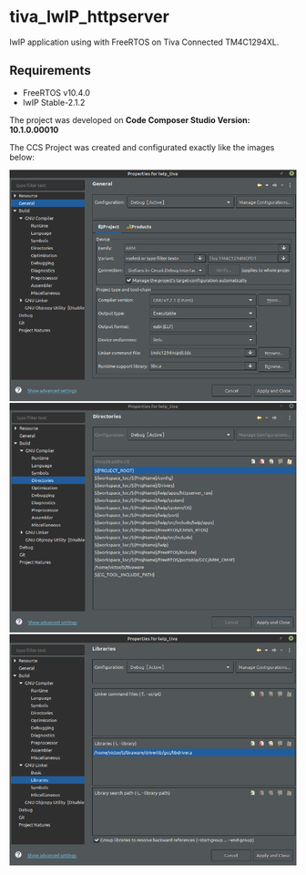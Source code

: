 # tiva_lwIP_httpserver
lwIP application using with FreeRTOS on Tiva Connected TM4C1294XL.

## Requirements
* FreeRTOS v10.4.0
* lwIP Stable-2.1.2

The project was developed on **Code Composer Studio Version: 10.1.0.00010**

The CCS Project was created and configurated exactly like the images below:

![img1](./images/project1.png)
![img2](./images/project2.png)
![img3](./images/project3.png)

